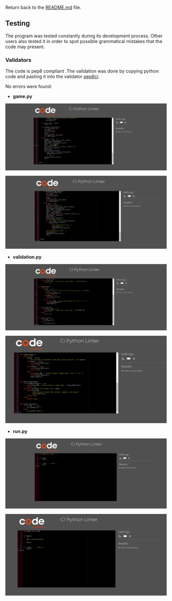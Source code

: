 Return back to the [README.md](README.md) file.

## Testing

The program was tested constantly during its development process.
Other users also tested it in order to spot possible grammatical mistakes that the code may present.

### Validators

The code is pep8 compliant .The validation was done by copying python code and pasting it into the validator [pep8ci](https://pep8ci.herokuapp.com/).


No errors were found:

- **game.py**

![Python Validator](documentation/pep8_validator/validator_game_file.png)

![Python Validator](documentation/pep8_validator/validator_game_file2.png)

- **validation.py**

![Python Validator](documentation/pep8_validator/validator_validation_file.png)

![Python Validator](documentation/pep8_validator/validator_validation_file2.png)

- **run.py**

![Python Validator](documentation/pep8_validator/validator_run_file.png)

![Python Validator](documentation/pep8_validator/validator_run_file2.png)